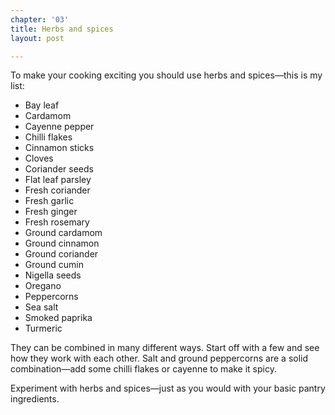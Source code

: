 ```yaml
---
chapter: '03'
title: Herbs and spices
layout: post

---
```

To make your cooking exciting you should use herbs and spices—this is my list:

* Bay leaf
* Cardamom
* Cayenne pepper
* Chilli flakes
* Cinnamon sticks
* Cloves
* Coriander seeds
* Flat leaf parsley
* Fresh coriander
* Fresh garlic
* Fresh ginger
* Fresh rosemary
* Ground cardamom
* Ground cinnamon
* Ground coriander
* Ground cumin
* Nigella seeds
* Oregano
* Peppercorns
* Sea salt
* Smoked paprika
* Turmeric

They can be combined in many different ways. Start off with a few and see how they work with each other. Salt and ground peppercorns are a solid combination—add some chilli flakes or cayenne to make it spicy.

Experiment with herbs and spices—just as you would with your basic pantry ingredients.